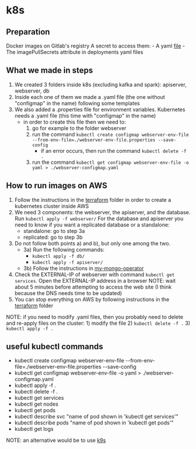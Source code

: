 # k8s

## Preparation
Docker images on Gitlab's registry
A secret to access them:
    - A yaml [file](./secret.yaml)
    - The imagePullSecrets attribute in deployments yaml files


## What we made in steps
1) We created 3 folders inside k8s (excluding kafka and spark): apiserver, webserver, db
2) Inside each one of them we made a .yaml file (the one without "configmap" in the name) following some templates
3) We also added a .properties file for environment variables. Kubernetes needs a .yaml file (this time with "configmap" in the name)
    - in order to create this file then we need to:
        1) go for example to the folder webserver
        2) run the command `kubectl create configmap webserver-env-file --from-env-file=./webserver-env-file.properties --save-config`
            - if an error occurs, then run the command `kubectl delete -f .`
        3) run the command `kubectl get configmap webserver-env-file -o yaml > ./webserver-configmap.yaml`

## How to run images on AWS
1) Follow the instructions in the [terraform](../terraform/) folder in order to create a kubernetes cluster inside AWS
2) We need 3 components: the webserver, the apiserver, and the database.
Run `kubectl apply -f webserver/`
For the database and apiserver you need to know if you want a replicated database or a standalone:
    - standalone: go to step 3a 
    - replicated: go to step 3b 
3) Do not follow both points a) and b), but only one among the two.
    - 3a) Run the following commands:
        - `kubectl apply -f db/`
        - `kubectl apply -f apiserver/`
    - 3b) Follow the instructions in [my-mongo-operator](./my-mongo-operator/)
4) Check the EXTERNAL-IP of webserver with command `kubectl get services`. Open the EXTERNAL-IP address in a browser NOTE: wait about 5 minutes before attempting to access the web site (I think because the DNS needs time to be updated)
6) You can stop everything on AWS by following instructions in the [terraform](../terraform/) folder

NOTE: if you need to modify .yaml files, then you probably need to delete and re-apply files on the cluster:
        1) modify the file
        2) `kubectl delete -f .`
        3) `kubectl apply -f .`

## useful kubectl commands
- kubectl create configmap webserver-env-file --from-env-file=./webserver-env-file.properties --save-config
- kubectl get configmap webserver-env-file -o yaml > ./webserver-configmap.yaml
- kubectl apply -f .
- kubectl delete -f .
- kubectl get services
- kubectl get nodes
- kubectl get pods
- kubectl describe svc "name of pod shown in 'kubectl get services'"
- kubectl describe pods "name of pod shown in 'kubectl get pods'"
- kubectl get logs

NOTE: an alternative would be to use [k9s](https://k9scli.io/)
